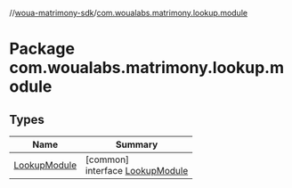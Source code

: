 //[woua-matrimony-sdk](../../index.md)/[com.woualabs.matrimony.lookup.module](index.md)

# Package com.woualabs.matrimony.lookup.module

## Types

| Name | Summary |
|---|---|
| [LookupModule](-lookup-module/index.md) | [common]<br>interface [LookupModule](-lookup-module/index.md) |
